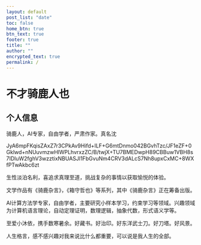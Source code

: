 ```yaml
---
layout: default
post_list: "date"
toc: false
home_btn: true
btn_text: true
footer: true
title: ""
author: ""
encrypted_text: true
permalink: /
---
```


# 不才骑鹿人也

## 个人信息

骑鹿人，AI专家，自由学者，严肃作家。真名沈
<p class="encrypted">JyA6mpFKqisZAxZ7r3CPkAv9Hifd+ILF+G6mtDnmo042BGvhTzc/JF1eZF+0Gklwd+nNUuvmzwHlWPLhvrxzZC/B/twjX+TU7BMEDwpH89CBBuw1VBH8s7IDluW2fghV3wzztixNBUASJl1FbGvuNm4CRV3dALcS7Nh8upxCxMC+8WXfPTwAkbc6zt</p>
生性淡泊名利，喜追求真理至道，挑战复杂的事情以获取愉悦的体验。

文学作品有《骑鹿杂言》，《箱守哲也》等系列，其中《骑鹿杂言》正在筹备出版。

AI计算方法学专家，自由学者，主要研究小样本学习，约束学习等领域。兴趣领域为计算机语言理论，自动定理证明，数理逻辑，抽象代数，形式语义学等。

至爱小沐依，携手数寒暑余。好藏书。好治印。好东洋武士刀。好刀塔。好风景。

人生格言，感不感兴趣对我来说比什么都重要，可以说是我人生的全部。